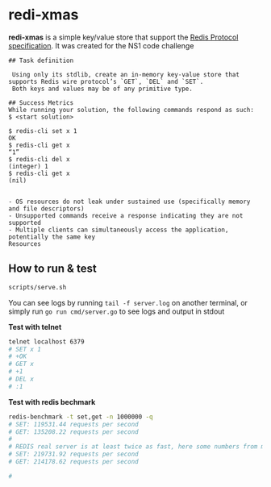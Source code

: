 # redi-xmas


**redi-xmas** is a simple key/value store that support the [Redis Protocol specification]. 
It was created  for the NS1 code challenge   

```
## Task definition

 Using only its stdlib, create an in-memory key-value store that supports Redis wire protocol’s `GET`, `DEL` and `SET`. 
 Both keys and values may be of any primitive type.

## Success Metrics
While running your solution, the following commands respond as such:
$ <start solution>

$ redis-cli set x 1
OK
$ redis-cli get x
“1”
$ redis-cli del x
(integer) 1
$ redis-cli get x
(nil)

 
- OS resources do not leak under sustained use (specifically memory and file descriptors)
- Unsupported commands receive a response indicating they are not supported
- Multiple clients can simultaneously access the application, potentially the same key
Resources

```


## How to run & test

```bash
scripts/serve.sh
```
You can see logs by running `tail -f server.log` on another terminal, or simply run `go run cmd/server.go` to see logs 
and output in stdout


**Test with telnet**
```bash
telnet localhost 6379
# SET x 1
# +OK
# GET x
# +1
# DEL x
# :1
```

**Test with redis bechmark**

```bash
redis-benchmark -t set,get -n 1000000 -q                                            
# SET: 119531.44 requests per second
# GET: 135208.22 requests per second
#
# REDIS real server is at least twice as fast, here some numbers from may local
# SET: 219731.92 requests per second
# GET: 214178.62 requests per second

# 

```








[Redis Protocol specification]:https://redis.io/topics/protocol

